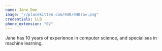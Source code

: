 ```yaml
---
name: Jane Doe
image: "//placekitten.com/440/440?a=.png"
credentials: LLB
phone_extension: "02"
---
```


Jane has 10 years of experience in computer science, and specialises in machine learning.